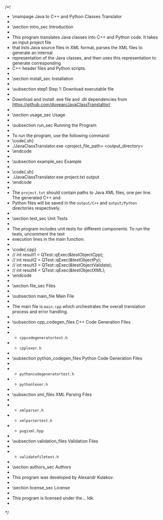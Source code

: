 /*!
 * \mainpage Java to C++ and Python Classes Translator
 *
 * \section intro_sec Introduction
 *
 * This program translates Java classes into C++ and Python code. It takes an input project file 
 * that lists Java source files in XML format, parses the XML files to generate an internal 
 * representation of the Java classes, and then uses this representation to generate corresponding 
 * C++ header files and Python scripts.
 *
 * \section install_sec Installation
 *
 * \subsection step1 Step 1: Download executable file
 * 
 * Download and install .exe file and .dll dependencies from https://github.com/duvean/JavaClassTranstaltor/
 *
 * \section usage_sec Usage
 *
 * \subsection run_sec Running the Program
 *
 * To run the program, use the following command:
 * \code{.sh}
 * ./JavaClassTranslator.exe <project_file_path> <output_directory>
 * \endcode
 *
 * \subsection example_sec Example
 *
 * \code{.sh}
 * ./JavaClassTranslator.exe project.txt output
 * \endcode
 * 
 * The `project.txt` should contain paths to Java XML files, one per line. The generated C++ and 
 * Python files will be saved in the `output/C++` and `output/Python` directories respectively.
 *
 * \section test_sec Unit Tests
 *
 * The program includes unit tests for different components. To run the tests, uncomment the test 
 * execution lines in the main function:
 *
 * \code{.cpp}
 * // int result1 = QTest::qExec(&testObjectCpp);
 * // int result2 = QTest::qExec(&testObjectPy);
 * // int result3 = QTest::qExec(&testObjectValidate);
 * // int result4 = QTest::qExec(&testObjectXML);
 * \endcode
 *
 * \section file_sec Files
 *
 * \subsection main_file Main File
 *
 * The main file is `main.cpp` which orchestrates the overall translation process and error handling.
 *
 * \subsection cpp_codegen_files C++ Code Generation Files
 *
 * - `cppcodegeneratortest.h`
 * - `cpplexer.h`
 *
 * \subsection python_codegen_files Python Code Generation Files
 *
 * - `pythoncodegeneratortest.h`
 * - `pythonlexer.h`
 *
 * \subsection xml_files XML Parsing Files
 *
 * - `xmlparser.h`
 * - `xmlparsertest.h`
 * - `pugixml.hpp`
 *
 * \subsection validation_files Validation Files
 *
 * - `validatefiletest.h`
 *
 * \section authors_sec Authors
 *
 * This program was developed by Alexandr Kulakov.
 *
 * \section license_sec License
 *
 * This program is licensed under the... Idk.
 *
 */
